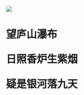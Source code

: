 <!DOCTYPE html>
<html lang="en">
<head>
    <meta charset="UTF-8">
    <title>李白的诗</title>
</head>
<body>
    <img src="./Basics/imges/0.jpg"/>
    <h1>望庐山瀑布</h>
        <p>日照香炉生紫烟</p>
        <p>疑是银河落九天</p>
</body>
</html>
